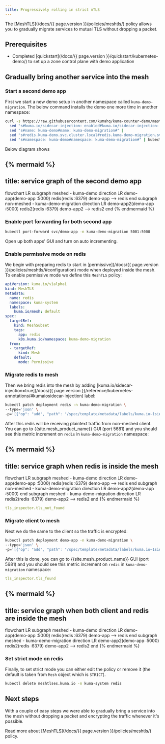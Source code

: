 ```yaml
---
title: Progressively rolling in strict mTLS
---
```


The [MeshTLS](/docs/{{ page.version }}/policies/meshtls/) policy allows you to gradually migrate services to mutual TLS without dropping a packet.

## Prerequisites
- Completed [quickstart](/docs/{{ page.version }}/quickstart/kubernetes-demo/) to set up a zone control plane with demo application

## Gradually bring another service into the mesh

### Start a second demo app

First we start a new demo setup in another namespace called `kuma-demo-migration`.
The below command installs the demo one more time in another namespace:

```bash
curl -s https://raw.githubusercontent.com/kumahq/kuma-counter-demo/master/demo.yaml | 
  sed "s#kuma.io/sidecar-injection: enabled#kuma.io/sidecar-injection: disabled#" |
  sed "s#name: kuma-demo#name: kuma-demo-migration#" |
  sed "s#redis.kuma-demo.svc.cluster.local#redis.kuma-demo-migration.svc.cluster.local#" |
  sed "s#namespace: kuma-demo#namespace: kuma-demo-migration#" | kubectl apply -f -
```

Below diagram shows 

{% mermaid %}
---
title: service graph of the second demo app
---
flowchart LR
    subgraph meshed - kuma-demo
        direction LR
        demo-app(demo-app :5000)
        redis(redis :6379)
        demo-app --> redis
    end
    subgraph non-meshed - kuma-demo-migration
        direction LR
        demo-app2(demo-app :5000)
        redis2(redis :6379)
        demo-app2 --> redis2
    end
{% endmermaid %}

### Enable port forwarding for both second app

```bash
kubectl port-forward svc/demo-app -n kuma-demo-migration 5001:5000
```

Open up both apps' GUI and turn on auto incrementing.

### Enable permissive mode on redis

We begin with preparing redis to start in [permissive](/docs/{{ page.version }}/policies/meshtls/#configuration) mode when deployed inside the mesh.
To enable permissive mode we define this `MeshTLS` policy:

```yaml
apiVersion: kuma.io/v1alpha1
kind: MeshTLS
metadata:
  name: redis
  namespace: kuma-system
  labels:
    kuma.io/mesh: default
spec:
  targetRef:
    kind: MeshSubset
    tags:
      app: redis
      k8s.kuma.io/namespace: kuma-demo-migration
  from:
  - targetRef:
      kind: Mesh
    default:
      mode: Permissive
```

### Migrate redis to mesh

Then we bring redis into the mesh by adding [kuma.io/sidecar-injection=true](/docs/{{ page.version }}/reference/kubernetes-annotations/#kumaiosidecar-injection) label:

```bash
kubectl patch deployment redis -n kuma-demo-migration \
--type='json' \
-p='[{"op": "add", "path": "/spec/template/metadata/labels/kuma.io~1sidecar-injection", "value": "enabled"}]'
```

After this redis will be receiving plaintext traffic from non-meshed client.
You can go to {{site.mesh_product_name}} GUI (port 5681) and you should see this metric increment on `redis` in `kuma-demo-migration` namespace:

{% mermaid %}
---
title: service graph when redis is inside the mesh
---
flowchart LR
    subgraph meshed - kuma-demo
        direction LR
        demo-app(demo-app :5000)
        redis(redis :6379)
        demo-app --> redis
    end
    subgraph non-meshed - kuma-demo-migration
        direction LR
        demo-app2(demo-app :5000)
    end
        subgraph meshed - kuma-demo-migration
        direction LR
        redis2(redis :6379)
        demo-app2 --> redis2
    end
{% endmermaid %}

```yaml
tls_inspector.tls_not_found
```

### Migrate client to mesh

Next we do the same to the client so the traffic is encrypted:

```bash
kubectl patch deployment demo-app -n kuma-demo-migration \
--type='json' \
-p='[{"op": "add", "path": "/spec/template/metadata/labels/kuma.io~1sidecar-injection", "value": "enabled"}]'
```

After this is done, you can go to {{site.mesh_product_name}} GUI (port 5681) and you should see this metric increment on `redis` in `kuma-demo-migration` namespace:

```yaml
tls_inspector.tls_found
```

{% mermaid %}
---
title: service graph when both client and redis are inside the mesh
---
flowchart LR
    subgraph meshed - kuma-demo
        direction LR
        demo-app(demo-app :5000)
        redis(redis :6379)
        demo-app --> redis
    end
    subgraph meshed - kuma-demo-migration
        direction LR
        demo-app2(demo-app :5000)
        redis2(redis :6379)
        demo-app2 --> redis2
    end
{% endmermaid %}

### Set strict mode on redis

Finally, to set strict mode you can either edit the policy or remove it (the default is taken from `Mesh` object which is `STRICT`).

```bash
kubectl delete meshtlses.kuma.io -n kuma-system redis
```

## Next steps

With a couple of easy steps we were able to gradually bring a service into the mesh without dropping a packet and encrypting the traffic whenever it's possible.

Read more about [MeshTLS](/docs/{{ page.version }}/policies/meshtls/) policy.
